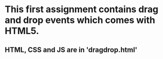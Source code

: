 # This first assignment contains drag and drop events which comes with HTML5.
## HTML, CSS and JS are in 'dragdrop.html' 